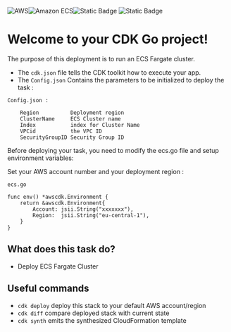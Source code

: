 ![AWS](https://img.shields.io/badge/AWS-%23FF9900.svg?style=for-the-badge&logo=amazon-aws&logoColor=white)![Amazon ECS](https://img.shields.io/static/v1?style=for-the-badge&message=Amazon+ECS&color=222222&logo=Amazon+ECS&logoColor=FF9900&label=)![Static Badge](https://img.shields.io/badge/Go-v1.21-blue:) ![Static Badge](https://img.shields.io/badge/AWS_CDK-v2.96.2-blue:)


# Welcome to your CDK Go project!

The purpose of this deployment is to run an ECS Fargate cluster.

* The `cdk.json` file tells the CDK toolkit how to execute your app.
* The `Config.json` Contains the parameters to be initialized to deploy the task :
```
Config.json :

    Region          Deployment region
	ClusterName     ECS Cluster name
	Index           index for Cluster Name
	VPCid           the VPC ID
	SecurityGroupID Security Group ID
```


Before deploying your task, you need to modify the ecs.go file and setup environment variables: 

Set your AWS account number and your deployment region :

```
ecs.go

func env() *awscdk.Environment {
	return &awscdk.Environment{
		Account: jsii.String("xxxxxxx"),
		Region:  jsii.String("eu-central-1"),
	}
}
``` 

## What does this task do?

- Deploy ECS Fargate Cluster

## Useful commands

 * `cdk deploy`      deploy this stack to your default AWS account/region
 * `cdk diff`        compare deployed stack with current state
 * `cdk synth`       emits the synthesized CloudFormation template
